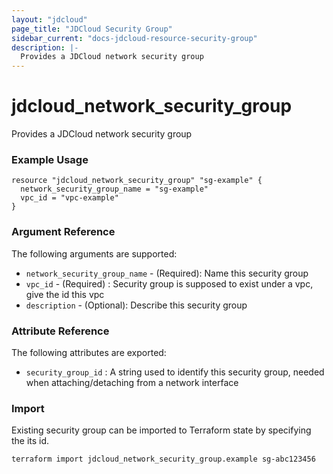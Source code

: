 ```yaml
---
layout: "jdcloud"
page_title: "JDCloud Security Group"
sidebar_current: "docs-jdcloud-resource-security-group"
description: |-
  Provides a JDCloud network security group
---
```


# jdcloud\_network\_security\_group

Provides a JDCloud network security group

### Example Usage 

```hcl
resource "jdcloud_network_security_group" "sg-example" {
  network_security_group_name = "sg-example"
  vpc_id = "vpc-example"
}
```

### Argument Reference

The following arguments are supported:

* `network_security_group_name` - \(Required\): Name this security group
* `vpc_id` - \(Required\) : Security group is supposed to exist under a vpc, give the id this vpc
* `description` - \(Optional\): Describe this security group

### Attribute Reference

The following attributes are exported:

* `security_group_id` : A string used to identify this security group, needed when attaching/detaching from a network interface


### Import

Existing security group can be imported to Terraform state by specifying the its id.

```text
terraform import jdcloud_network_security_group.example sg-abc123456
```

